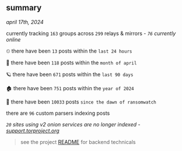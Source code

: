 
## summary
_april 17th, 2024_

currently tracking `163` groups across `299` relays & mirrors - _`76` currently online_

⏲ there have been `13` posts within the `last 24 hours`

🦈 there have been `118` posts within the `month of april`

🪐 there have been `671` posts within the `last 90 days`

🏚 there have been `751` posts within the `year of 2024`

🦕 there have been `10033` posts `since the dawn of ransomwatch`

there are `96` custom parsers indexing posts

_`20` sites using v2 onion services are no longer indexed - [support.torproject.org](https://support.torproject.org/onionservices/v2-deprecation/)_

> see the project [README](https://github.com/joshhighet/ransomwatch#ransomwatch--) for backend technicals
